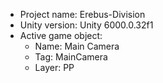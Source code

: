 <!-- UNITY CODE ASSIST INSTRUCTIONS START -->
- Project name: Erebus-Division
- Unity version: Unity 6000.0.32f1
- Active game object:
  - Name: Main Camera
  - Tag: MainCamera
  - Layer: PP
<!-- UNITY CODE ASSIST INSTRUCTIONS END -->